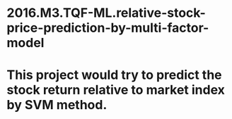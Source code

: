 # 2016.M3.TQF-ML.relative-stock-price-prediction-by-multi-factor-model

# This project would try to predict the stock return relative to market index by SVM method.
